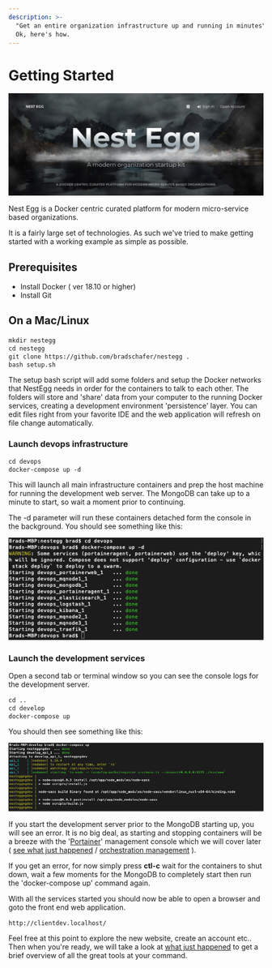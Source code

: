 ```yaml
---
description: >-
  "Get an entire organization infrastructure up and running in minutes"   <--
  Ok, here's how.
---
```


# Getting Started

![](.gitbook/assets/gettingstarted-client%20%281%29.png)

Nest Egg is a Docker centric curated platform for modern micro-service based organizations. 

It is a fairly large set of technologies. As such we've tried to make getting started with a working example as simple as possible.

## Prerequisites

* Install Docker \( ver 18.10 or higher\)
* Install Git

## On a Mac/Linux

```text
mkdir nestegg
cd nestegg
git clone https://github.com/bradschafer/nestegg .
bash setup.sh
```

The setup bash script will add some folders and setup the Docker networks that NestEgg needs in order for the containers to talk to each other. The folders will store and 'share' data from your computer to the running Docker services, creating a development environment 'persistence' layer. You can edit files right from your favorite IDE and the web application will refresh on file change automatically. 

### Launch devops infrastructure

```text
cd devops
docker-compose up -d
```

This will launch all main infrastructure containers and prep the host machine for running the development web server. The MongoDB can take up to a minute to start, so wait a moment prior to continuing.

The -d parameter will run these containers detached form the console in the background. You should see something like this:

![](.gitbook/assets/compose-devops.png)

### Launch the development services 

Open a second tab or terminal window so you can see the console logs for the development server.

```text
cd ..
cd develop
docker-compose up
```

You should then see something like this:

![](.gitbook/assets/compose-develop.png)

If you start the development server prior to the MongoDB starting up, you will see an error. It is no big deal, as starting and stopping containers will be a breeze with the '[Portainer](http://portainer.io)' management console which we will cover later \( [see what just happened](what-just-happened.md) / [orchestration management](key-technologies/orchestration-management.md) \).

If you get an error, for now simply press **ctl-c** wait for the containers to shut down, wait a few moments for the MongoDB to completely start then run the 'docker-compose up' command again. 

With all the services started you should now be able to open a browser and goto the front end web application.

```text
http://clientdev.localhost/
```

Feel free at this point to explore the new website, create an account etc.. Then when you're ready, we will take a look at [what just happened](what-just-happened.md) to get a brief overview of all the great tools at your command.

